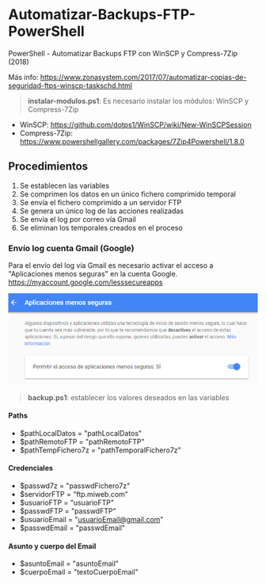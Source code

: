 # Automatizar-Backups-FTP-PowerShell
PowerShell - Automatizar Backups FTP con WinSCP y Compress-7Zip (2018)

Más info: https://www.zonasystem.com/2017/07/automatizar-copias-de-seguridad-ftps-winscp-taskschd.html

> **instalar-modulos.ps1**: Es necesario instalar los módulos: WinSCP y Compress-7Zip
- WinSCP: https://github.com/dotps1/WinSCP/wiki/New-WinSCPSession
- Compress-7Zip: https://www.powershellgallery.com/packages/7Zip4Powershell/1.8.0

## Procedimientos
1. Se establecen las variables
2. Se comprimen los datos en un único fichero comprimido temporal
3. Se envía el fichero comprimido a un servidor FTP
4. Se genera un único log de las acciones realizadas
5. Se envía el log por correo vía Gmail
6. Se eliminan los temporales creados en el proceso

### Envío log cuenta Gmail (Google)
Para el envío del log vía Gmail es necesario activar el acceso a "Aplicaciones menos seguras" en la cuenta Google. 
https://myaccount.google.com/lesssecureapps

![Aplicaciones menos seguras Google](https://raw.githubusercontent.com/adrianlois/Automatizar-Backups-FTPES-Batchfile/master/screenshots-test/ejecucion_app_menos_seguras_gmail.png)

> **backup.ps1**: establecer los valores deseados en las variables

#### Paths
- $pathLocalDatos = "pathLocalDatos"
- $pathRemotoFTP = "pathRemotoFTP"
- $pathTempFichero7z = "pathTemporalFichero7z"

#### Credenciales
- $passwd7z = "passwdFichero7z"
- $servidorFTP = "ftp.miweb.com"
- $usuarioFTP = "usuarioFTP"
- $passwdFTP = "passwdFTP"
- $usuarioEmail = "usuarioEmail@gmail.com" 
- $passwdEmail = "passwdEmail"

#### Asunto y cuerpo del Email
- $asuntoEmail = "asuntoEmail"
- $cuerpoEmail = "textoCuerpoEmail"
